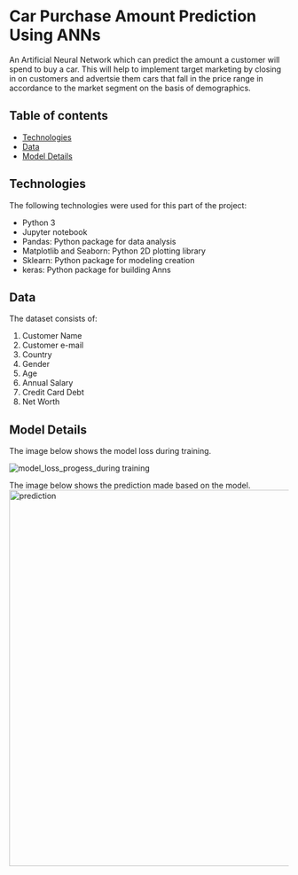 # Car Purchase Amount Prediction Using ANNs
An Artificial Neural Network which can predict the amount a customer will spend to buy a car. This will help to implement target marketing by closing in on customers and advertsie them cars that fall in the price range in accordance to the market segment on the basis of demographics.

## Table of contents
* [Technologies](#technologies)
* [Data](#data)
* [Model Details](#modeldetails)

## Technologies
  The following technologies were used for this part of the project:
  * Python 3
  * Jupyter notebook
  * Pandas: Python package for data analysis
  * Matplotlib and Seaborn: Python 2D plotting library
  * Sklearn: Python package for modeling creation
  * keras: Python package for building Anns
  
 ## Data 
 The dataset consists of:
 1. Customer Name
 2. Customer e-mail
 3. Country 
 4. Gender
 5. Age 
 6. Annual Salary
 7. Credit Card Debt
 8. Net Worth
 
 ## Model Details
 The image below shows the model loss during training.
 
![model_loss_progess_during training](https://user-images.githubusercontent.com/39994111/85669665-6bd30d80-b703-11ea-8e57-7e0784a01bfe.png)

The image below shows the prediction made based on the model.
<img width="679" alt="prediction" src="https://user-images.githubusercontent.com/39994111/85670216-07647e00-b704-11ea-8d83-89e65abbd49a.png">

